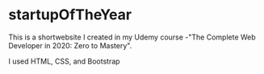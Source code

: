 # startupOfTheYear
This is a shortwebsite I created in my Udemy course -"The Complete Web Developer in 2020: Zero to Mastery".

I used HTML, CSS, and Bootstrap
